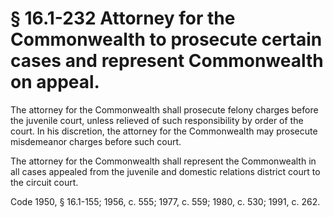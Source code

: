 # § 16.1-232 Attorney for the Commonwealth to prosecute certain cases and represent Commonwealth on appeal.

<p>The attorney for the Commonwealth shall prosecute felony charges before the juvenile court, unless relieved of such responsibility by order of the court. In his discretion, the attorney for the Commonwealth may prosecute misdemeanor charges before such court.</p><p>The attorney for the Commonwealth shall represent the Commonwealth in all cases appealed from the juvenile and domestic relations district court to the circuit court.</p><p>Code 1950, § 16.1-155; 1956, c. 555; 1977, c. 559; 1980, c. 530; 1991, c. 262.</p>